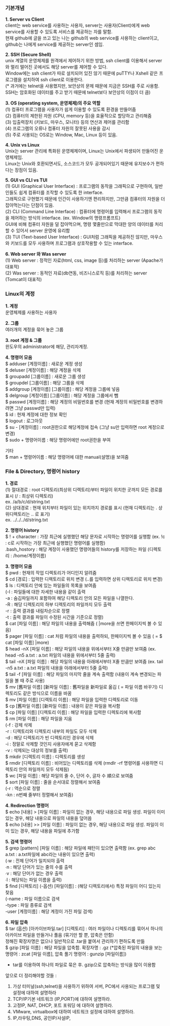 ### 기본개념
<b>1. Server vs Client</b></br>
client는 web service를 사용하는 사용자, server는 사용자(Client)에게 web service를 사용할 수 있도록 서비스를 제공하는 자를 말함. </br>
현재 github에 글을 쓰고 있는 나는 github의 web service를 사용하는 client이고, github는 나에게 service를 제공하는 server인 셈임.</br>

<b>2. SSH (Secure Shell)</b> </br>
unix 계열의 운영체제를 원격에서 제어하기 위한 방법, ssh client를 이용해서 server와 멀리 떨어진 곳에서도 해당 server를 제어할 수 있다.</br>
Window에는 ssh client가 따로 설치되어 있진 않기 때문에 puTTY나 Xshell 같은 프로그램을 설치하여 ssh client로 이용한다.</br>
(* 과거에는 telnet을 사용했지만, 보안상의 문제 때문에 지금은 SSH를 주로 사용함. SSH는 암호화된 데이터를 주고 받기 때문에 telnet보다 보안상의 이점이 더 큼)</br>

<b>3. OS (operating system, 운영체제)의 주요 역할</b></br>
(1) 컴퓨터 프로그램을 사용자가 쉽게 이용할 수 있도록 환경을 만들어줌</br>
(2) 컴퓨터의 제한된 자원 (CPU, memory 등)을 효율적으로 할당하고 관리해줌</br>
(3) 입출력장치 (키보드, 마우스, 모니터) 등의 연산과 제어를 관리함</br>
(4) 프로그램의 오류나 컴퓨터 자원의 잘못된 사용을 감시</br>
(5) 주로 사용되는 OS로는 Window, Mac, Linux 등이 있음.</br>

<b>4. Unix vs Linux</b> </br>
Unix는 server 관리에 특화된 운영체제이며, Linux는 Unix에서 파생되어 만들어진 운영체제임.</br>
Linux는 Unix와 호환되면서도, 소스코드가 모두 공개되어있기 때문에 유지보수가 편하다는 장점이 있음.</br>

<b>5. GUI vs CLI vs TUI</b> </br>
(1) GUI (Graphical User Interface) : 프로그램의 동작을 그래픽으로 구현하여, 일반인들도 쉽게 컴퓨터를 조작할 수 있도록 한 interface. </br>
그래픽으로 구현했기 때문에 인간이 사용하기엔 편리하지만, 그만큼 컴퓨터의 자원을 더 잡아먹는다는 단점이 있음.</br>
(2) CLI (Command Line Interface) : 컴퓨터에 명령어를 입력해서 프로그램의 동작을 제어하는 방식의 interface. (ex. Window의 명령프롬프트)</br>
GUI에 비해 컴퓨터 자원을 덜 잡아먹으며, 명령 몇줄만으로 막대한 양의 데이터를 처리할 수 있어서 server 운영에 유리함</br>
(3) TUI (Text-based User Interface) : GUI처럼 그래픽을 제공하진 않지만, 마우스와 키보드를 모두 사용하며 프로그램과 상호작용할 수 있는 interface.</br>

<b>6. Web server 와 Was server</b> </br>
(1) Web server : 정적인 자료(html, css, image 등)를 처리하는 server (Apache가 대표적)</br>
(2) Was server : 동적인 자료(db연동, 비즈니스로직 등)를 처리하는 server (Tomcat이 대표적) </br>


### Linux의 계정
<b>1. 계정</b></br>
운영체제를 사용하는 사용자</br>

<b>2. 그룹</b></br>
여러개의 계정을 묶어 놓은 그룹</br>

<b>3. root 계정 & 그룹</b></br>
윈도우의 administrator에 해당, 관리자계정.</br>

<b>4. 명령어 모음</b></br>
$ adduser [계정이름] : 새로운 계정 생성</br>
$ deluser [계정이름] : 해당 계정을 삭제</br>
$ groupadd [그룹이름] : 새로운 그룹 생성</br>
$ groupdel [그룹이름] : 해당 그룹을 삭제</br>
$ addgroup [계정이름] [그룹이름] : 해당 계정을 그룹에 넣음</br>
$ delgroup [계정이름] [그룹이름] : 해당 계정을 그룹에서 뺌</br>
$ passwd [계정이름] : 해당 계정의 비밀번호를 변경 (현재 계정의 비밀번호를 변경하려면 그냥 passwd만 입력)</br>
$ id : 현재 계정에 대한 정보 확인</br>
$ logout : 로그아웃</br>
$ su - [계정이름] : root권한으로 해당계정에 접속 (그냥 su만 입력하면 root 계정으로 변경)</br>
$ sudo + 명령어이름 : 해당 명령어에만 root권한을 부여</br>

기타</br>
$ man + 명령어이름 : 해당 명령어에 대한 manual(설명)을 보여줌</br>


### File & Directory, 명령어 history
<b>1. 경로</b></br>
(1) 절대경로 : root 디렉토리(최상위 디렉토리)부터 파일이 위치한 곳까지 모든 경로를 표시 (/ : 최상위 디렉토리)</br>
ex. /a/b/c/d/string.txt</br>
(2) 상대경로 : 현재 위치부터 파일이 있는 위치까지 경로를 표시 (현재 디렉토리는 . 상위디렉토리는 .. 로 표기)</br>
ex. ../../../d/string.txt</br>

<b>2. 명령어 history</b></br>
$ ! + character : 가장 최근에 실행했던 해당 문자로 시작하는 명령어를 실행함 (ex. !c : c로 시작하는 가장 최근에 실행했던 명령어를 실행함)</br>
.bash_hostory : 해당 계정이 사용했던 명령어들의 history를 저장하는 파일 (디렉토리 : /home/계정이름)</br>

<b>3. 명령어 모음</b></br>
$ pwd  : 현재의 작업 디렉토리가 어디인지 알려줌</br>
$ cd [경로] : 입력한 디렉토리로 위치 변경 (..를 입력하면 상위 디렉토리로 위치 변경)</br>
$ ls : 디렉토리 안에 있는 파일들의 목록을 보여줌</br>
(-l : 파일들에 대한 자세한 내용을 같이 출력</br>
-a : 숨김파일까지 포함하여 해당 디렉토리 안의 모든 파일을 나열한다.</br>
-R : 해당 디렉토리의 하부 디렉토리의 파일까지 모두 출력</br>
-r : 출력 결과를 내림차순으로 정렬</br>
-t : 출력 결과를 파일이 수정된 시간을 기준으로 정렬)</br>
$ cat [파일 이름] : 해당 파일의 내용을 출력해줌 ( |more을 쓰면 한페이지씩 볼 수 있음)</br>
$ pager [파일 이름] : cat 처럼 파일의 내용을 출력하되, 한페이지씩 볼 수 있음 ( = $ cat [파일 이름] |more)</br>
$ head -nX [파일 이름] : 해당 파일의 내용을 위에서부터 X줄 만큼만 보여줌 (ex. head -n5 a.txt : a.txt 파일의 내용을 위에서부터 5줄 출력)</br>
$ tail -nX [파일 이름] : 해당 파일의 내용을 아래에서부터 X줄 만큼만 보여줌 (ex. tail -n5 a.txt : a.txt 파일의 내용을 아래에서부터 5줄 출력)</br>
$ tail -f [파일 이름] : 해당 파일의 마지막 줄을 계속 출력함 (내용이 계속 변경되는 파일을 볼 때 주로 사용)</br>
$ mv [舊파일 이름] [新파일 이름] : 舊파일을 新파일로 옮김 ( = 파일 이름 바꾸기) 디렉토리도 같은 방식으로 이름을 바꿈</br>
$ mv [파일 이름] [디렉토리 이름] : 해당 파일을 입력한 디렉토리로 이동</br>
$ cp [舊파일 이름] [新파일 이름] : 내용이 같은 파일을 복사함</br>
$ cp [파일 이름] [디렉토리 이름] : 해당 파일을 입력한 디렉토리에 복사함</br>
$ rm [파일 이름] : 해당 파일을 지움</br>
(-f : 강제 삭제</br>
-r : 디렉토리와 디렉토리 내부의 파일도 모두 삭제</br>
-d : 해당 디렉토리가 빈 디렉토리인 경우에 삭제</br>
-i : 정말로 삭제할 것인지 사용자에게 묻고 삭제함</br>
-v : 삭제되는 대상의 정보를 출력)</br>
$ mkdir [디렉토리 이름] : 디렉토리를 생성</br>
$ rmdir [디렉토리 이름] : 비어있는 디렉토리를 삭제 (rmdlr -rf 명령어를 사용하면 디렉토리 안의 파일까지 모두 삭제됨)</br>
$ wc [파일 이름] : 해당 파일의 줄 수, 단어 수, 글자 수 順으로 보여줌</br>
$ sort [파일 이름] : 줄을 순서대로 정렬해서 보여줌</br>
(-r : 역순으로 정렬</br>
-kn : n번째 줄부터 정렬해서 보여줌)</br>

<b>4. Redirection 명령어</b></br>
$ echo [내용] > [파일 이름] : 파일이 없는 경우, 해당 내용으로 파일 생성. 파일이 이미 있는 경우, 해당 내용으로 파일의 내용을 덮어씀  
$ echo [내용] >> [파일 이름] : 파일이 없는 경우, 해당 내용으로 파일 생성. 파일이 이미 있는 경우, 해당 내용을 파일에 추가함

<b>5. 검색 명령어</b></br>
$ grep [pattern] [파일 이름] : 해당 파일에 패턴이 있으면 출력함 (ex. grep abc a.txt : a.txt파일에 abc라는 내용이 있으면 출력)</br>
(∙w : 전체 단어가 일치되야 출력</br>
∙n : 해당 단어가 있는 줄의 수를 출력</br>
∙v : 해당 단어가 없는 경우 출력</br>
∙l : 해당되는 파일 이름을 출력)</br>
$ find [디렉토리] (-옵션) [파일이름] : (해당 디렉토리에서) 특정 파일이 어디 있는지 찾음</br>
(-name : 파일 이름으로 검색</br>
-type : 파일 종류로 검색</br>
-user [계정이름] : 해당 계정이 가진 파일 검색)</br>

<b>6. 파일 압축</b></br>
$ tar (옵션) [아카이브파일.tar] [디렉토리] : 여러 파일이나 디렉토리를 묶어서 하나의 아카이브 파일을 만들거나 풀음 (묶기만 할 뿐, 압축은 안함)</br>
정해진 확장자명은 없으나 일반적으로 .tar을 붙여서 관리하기 편하도록 만듦</br>
$ gzip [파일 이름] : 해당 파일을 압축함. 확장자명 : .gz (*압축된 파일의 내용을 보는 명령어 : zcat [파일 이름], 압축 풀기 명령어 : gunzip [파일이름])</br>
- tar를 이용하여 하나의 파일로 묶은 후. gzip으로 압축하는 방식을 많이 이용함</br>

앞으로 더 정리해야할 것들 : </br>
 1) 가상 터미널(ssh,telnet)을 사용하기 위하여 서버, PC에서 사용되는 프로그램 및 설정에 대하여 설명하라
 2) TCP/IP기본 네트워크 (IP,PORT)에 대하여 설명하라.
 3) 고정IP, NAT, DHCP, 포트 포워딩 에 대하여 설명하라.
 4) VMware, virtualbox에 대하여 네트워크 설정에 대하여 설명하라.
 5) IP,라우팅,DNS, 공인IP/사설IP,
